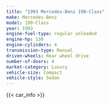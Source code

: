 ```yaml
---
title: "1993 Mercedes-Benz 190-Class"
make: Mercedes-Benz
model: 190-Class
year: 1993
engine-fuel-type: regular unleaded
engine-hp: 130
engine-cylinders: 4
transmission-type: Manual
driven-wheels: Rear wheel drive
number-of-doors: 4
market-category: Luxury
vehicle-size: Compact
vehicle-style: Sedan
---
```


{{< car_info >}}
